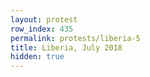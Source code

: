 ```yaml
---
layout: protest
row_index: 435
permalink: protests/liberia-5
title: Liberia, July 2018
hidden: true
---
```

